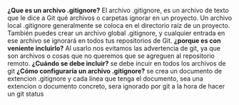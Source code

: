 **¿Que es un archivo .gitignore?**
    El archivo .gitignore, es un archivo de texto que le dice a Git qué archivos o carpetas ignorar en un proyecto.
    Un archivo local .gitignore generalmente se coloca en el directorio raíz de un proyecto. También puedes crear un archivo global .gitignore, y cualquier entrada en ese archivo se ignorará en todos tus repositorios de Git.
**¿porque es con veniente incluirlo?**
    Al usarlo nos evitamos las advertencia de git, ya que son archivos o cosas que no queremos que se agreguen al repositorio remoto.
**¿Cuándo se debe incluir?**
    se debe incuir en todos los archivos de git
**¿Cómo configuraría un archivo .gitignore?**
se crea un documento de extencion .gitignore  y cada linea que tenga el documento, sea una extencion o documento concreto, sera ignorado por git a la hora de hacer un git status


